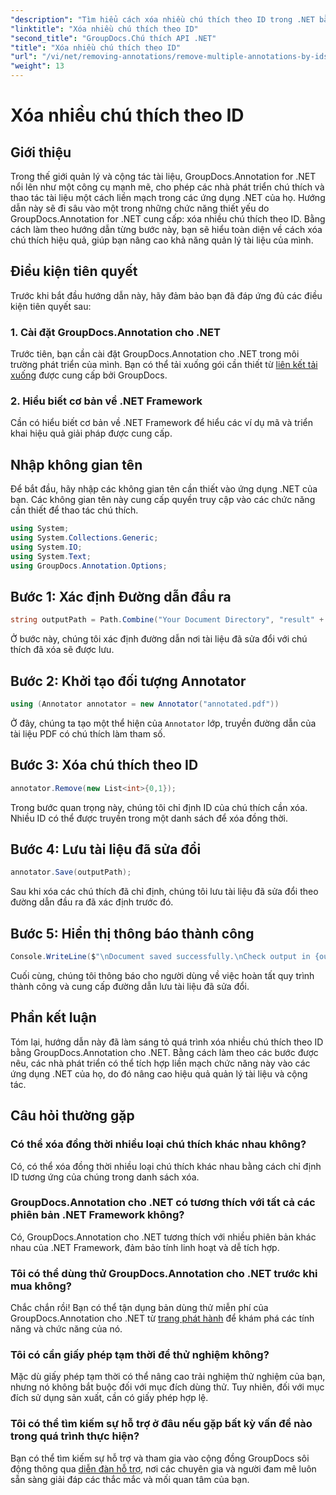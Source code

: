 ```yaml
---
"description": "Tìm hiểu cách xóa nhiều chú thích theo ID trong .NET bằng GroupDocs.Annotation, giúp nâng cao khả năng quản lý tài liệu của bạn một cách dễ dàng."
"linktitle": "Xóa nhiều chú thích theo ID"
"second_title": "GroupDocs.Chú thích API .NET"
"title": "Xóa nhiều chú thích theo ID"
"url": "/vi/net/removing-annotations/remove-multiple-annotations-by-ids/"
"weight": 13
---
```


# Xóa nhiều chú thích theo ID

## Giới thiệu
Trong thế giới quản lý và cộng tác tài liệu, GroupDocs.Annotation for .NET nổi lên như một công cụ mạnh mẽ, cho phép các nhà phát triển chú thích và thao tác tài liệu một cách liền mạch trong các ứng dụng .NET của họ. Hướng dẫn này sẽ đi sâu vào một trong những chức năng thiết yếu do GroupDocs.Annotation for .NET cung cấp: xóa nhiều chú thích theo ID. Bằng cách làm theo hướng dẫn từng bước này, bạn sẽ hiểu toàn diện về cách xóa chú thích hiệu quả, giúp bạn nâng cao khả năng quản lý tài liệu của mình.
## Điều kiện tiên quyết
Trước khi bắt đầu hướng dẫn này, hãy đảm bảo bạn đã đáp ứng đủ các điều kiện tiên quyết sau:
### 1. Cài đặt GroupDocs.Annotation cho .NET
Trước tiên, bạn cần cài đặt GroupDocs.Annotation cho .NET trong môi trường phát triển của mình. Bạn có thể tải xuống gói cần thiết từ [liên kết tải xuống](https://releases.groupdocs.com/annotation/net/) được cung cấp bởi GroupDocs.
### 2. Hiểu biết cơ bản về .NET Framework
Cần có hiểu biết cơ bản về .NET Framework để hiểu các ví dụ mã và triển khai hiệu quả giải pháp được cung cấp.

## Nhập không gian tên
Để bắt đầu, hãy nhập các không gian tên cần thiết vào ứng dụng .NET của bạn. Các không gian tên này cung cấp quyền truy cập vào các chức năng cần thiết để thao tác chú thích.
```csharp
using System;
using System.Collections.Generic;
using System.IO;
using System.Text;
using GroupDocs.Annotation.Options;
```

## Bước 1: Xác định Đường dẫn đầu ra
```csharp
string outputPath = Path.Combine("Your Document Directory", "result" + Path.GetExtension("input.pdf"));
```
Ở bước này, chúng tôi xác định đường dẫn nơi tài liệu đã sửa đổi với chú thích đã xóa sẽ được lưu.
## Bước 2: Khởi tạo đối tượng Annotator
```csharp
using (Annotator annotator = new Annotator("annotated.pdf"))
```
Ở đây, chúng ta tạo một thể hiện của `Annotator` lớp, truyền đường dẫn của tài liệu PDF có chú thích làm tham số.
## Bước 3: Xóa chú thích theo ID
```csharp
annotator.Remove(new List<int>{0,1});
```
Trong bước quan trọng này, chúng tôi chỉ định ID của chú thích cần xóa. Nhiều ID có thể được truyền trong một danh sách để xóa đồng thời.
## Bước 4: Lưu tài liệu đã sửa đổi
```csharp
annotator.Save(outputPath);
```
Sau khi xóa các chú thích đã chỉ định, chúng tôi lưu tài liệu đã sửa đổi theo đường dẫn đầu ra đã xác định trước đó.
## Bước 5: Hiển thị thông báo thành công
```csharp
Console.WriteLine($"\nDocument saved successfully.\nCheck output in {outputPath}.");
```
Cuối cùng, chúng tôi thông báo cho người dùng về việc hoàn tất quy trình thành công và cung cấp đường dẫn lưu tài liệu đã sửa đổi.

## Phần kết luận
Tóm lại, hướng dẫn này đã làm sáng tỏ quá trình xóa nhiều chú thích theo ID bằng GroupDocs.Annotation cho .NET. Bằng cách làm theo các bước được nêu, các nhà phát triển có thể tích hợp liền mạch chức năng này vào các ứng dụng .NET của họ, do đó nâng cao hiệu quả quản lý tài liệu và cộng tác.
## Câu hỏi thường gặp
### Có thể xóa đồng thời nhiều loại chú thích khác nhau không?
Có, có thể xóa đồng thời nhiều loại chú thích khác nhau bằng cách chỉ định ID tương ứng của chúng trong danh sách xóa.
### GroupDocs.Annotation cho .NET có tương thích với tất cả các phiên bản .NET Framework không?
Có, GroupDocs.Annotation cho .NET tương thích với nhiều phiên bản khác nhau của .NET Framework, đảm bảo tính linh hoạt và dễ tích hợp.
### Tôi có thể dùng thử GroupDocs.Annotation cho .NET trước khi mua không?
Chắc chắn rồi! Bạn có thể tận dụng bản dùng thử miễn phí của GroupDocs.Annotation cho .NET từ [trang phát hành](https://releases.groupdocs.com/) để khám phá các tính năng và chức năng của nó.
### Tôi có cần giấy phép tạm thời để thử nghiệm không?
Mặc dù giấy phép tạm thời có thể nâng cao trải nghiệm thử nghiệm của bạn, nhưng nó không bắt buộc đối với mục đích dùng thử. Tuy nhiên, đối với mục đích sử dụng sản xuất, cần có giấy phép hợp lệ.
### Tôi có thể tìm kiếm sự hỗ trợ ở đâu nếu gặp bất kỳ vấn đề nào trong quá trình thực hiện?
Bạn có thể tìm kiếm sự hỗ trợ và tham gia vào cộng đồng GroupDocs sôi động thông qua [diễn đàn hỗ trợ](https://forum.groupdocs.com/c/annotation/10), nơi các chuyên gia và người đam mê luôn sẵn sàng giải đáp các thắc mắc và mối quan tâm của bạn.